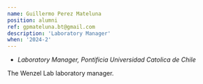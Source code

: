 ```yaml
---
name: Guillermo Perez Mateluna
position: alumni
ref: gpmateluna.bt@gmail.com
description: 'Laboratory Manager'
when: '2024-2'
---
```


- _Laboratory Manager, Pontificia Universidad Catolica de Chile_<br>

The Wenzel Lab laboratory manager.
